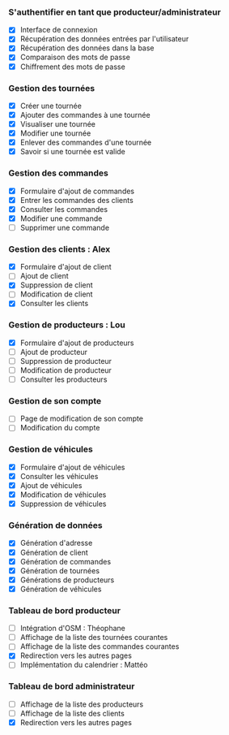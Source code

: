### S'authentifier en tant que producteur/administrateur
- [x] Interface de connexion
- [x] Récupération des données entrées par l'utilisateur
- [x] Récupération des données dans la base
- [x] Comparaison des mots de passe
- [x] Chiffrement des mots de passe

### Gestion des tournées
- [x] Créer une tournée
- [x] Ajouter des commandes à une tournée
- [x] Visualiser une tournée
- [x] Modifier une tournée
- [x] Enlever des commandes d'une tournée
- [x] Savoir si une tournée est valide

### Gestion des commandes
- [x] Formulaire d'ajout de commandes
- [x] Entrer les commandes des clients
- [x] Consulter les commandes
- [x] Modifier une commande
- [ ] Supprimer une commande

### Gestion des clients : Alex
- [x] Formulaire d'ajout de client
- [ ] Ajout de client
- [x] Suppression de client
- [ ] Modification de client
- [x] Consulter les clients

### Gestion de producteurs : Lou
- [x] Formulaire d'ajout de producteurs
- [ ] Ajout de producteur
- [ ] Suppression de producteur
- [ ] Modification de producteur
- [ ] Consulter les producteurs

### Gestion de son compte
- [ ] Page de modification de son compte
- [ ] Modification du compte

### Gestion de véhicules
- [x] Formulaire d'ajout de véhicules
- [x] Consulter les véhicules
- [x] Ajout de véhicules
- [x] Modification de véhicules
- [x] Suppression de véhicules

### Génération de données
- [x] Génération d'adresse
- [x] Génération de client
- [x] Génération de commandes
- [x] Génération de tournées
- [x] Générations de producteurs
- [x] Génération de véhicules 

### Tableau de bord producteur
- [ ] Intégration d'OSM : Théophane
- [ ] Affichage de la liste des tournées courantes
- [ ] Affichage de la liste des commandes courantes
- [x] Redirection vers les autres pages
- [ ] Implémentation du calendrier : Mattéo

### Tableau de bord administrateur
- [ ] Affichage de la liste des producteurs
- [ ] Affichage de la liste des clients
- [x] Redirection vers les autres pages
